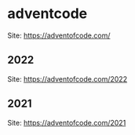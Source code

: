 # adventcode

Site: https://adventofcode.com/

## 2022

Site: https://adventofcode.com/2022

## 2021

Site: https://adventofcode.com/2021

